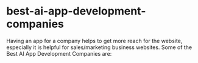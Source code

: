 # best-ai-app-development-companies
Having an app for a company helps to get more reach for the website, especially it is helpful for sales/marketing business websites. Some of the Best AI App Development Companies are:
